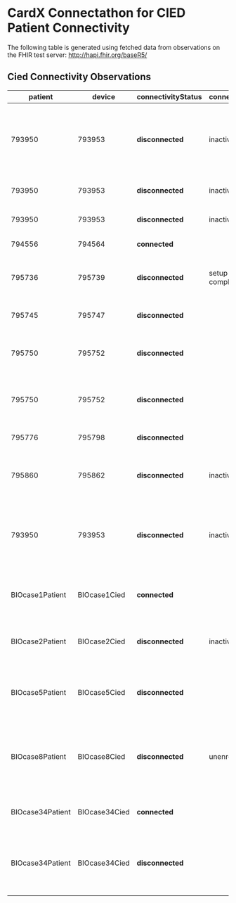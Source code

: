 # CardX Connectathon for CIED Patient Connectivity
The following table is generated using fetched data from observations on the FHIR test server: http://hapi.fhir.org/baseR5/


## Cied Connectivity Observations

| patient | device | connectivityStatus | connectivityModifier | note |
| --- | --- | --- | --- | --- |
| 793950 | 793953 | **disconnected** | inactive | The patient is listed as inactive in the system after being disconnected for more than 90 days. |
| 793950 | 793953 | **disconnected** | inactive | creating a second observation. |
| 793950 | 793953 | **disconnected** | inactive | creating a third observation. |
| 794556 | 794564 | **connected** |  | Everything is working fine |
| 795736 | 795739 | **disconnected** | setup-not-completed | Case 1: Setup after monitor replacement not complete |
| 795745 | 795747 | **disconnected** |  | Case 2: inactive patient |
| 795750 | 795752 | **disconnected** |  | Case 3: monitor has no connection to CIED |
| 795750 | 795752 | **disconnected** |  | Case 4: monitor has no connection to CIED |
| 795776 | 795798 | **disconnected** |  | Case 5: vendor specific A |
| 795860 | 795862 | **disconnected** | inactive | Case 8: patient doesn't wanting monitoring |
| 793950 | 793953 | **disconnected** | inactive | The patient is listed as inactive in the system after being disconnected for more than 90 days. |
| BIOcase1Patient | BIOcase1Cied | **connected** |  | Case 1: Setup after monitor replacement not complete |
| BIOcase2Patient | BIOcase2Cied | **disconnected** | inactive | Case 2: Patient is inactive due to lack of connectivity |
| BIOcase5Patient | BIOcase5Cied | **disconnected** |  | Case 5: vendor specific disconnected (monitor offline) |
| BIOcase8Patient | BIOcase8Cied | **disconnected** | unenrolled | Case 8: Patient has previously expressed not wanting to continue remote monitoring |
| BIOcase34Patient | BIOcase34Cied | **connected** |  | Case 3: Patient connected recently |
| BIOcase34Patient | BIOcase34Cied | **disconnected** |  | Case 4: Patient informs clinic that they will be away from their monitor. |

